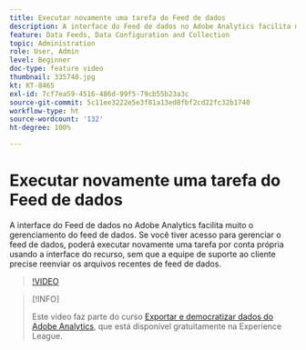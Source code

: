 ```yaml
---
title: Executar novamente uma tarefa do Feed de dados
description: A interface do Feed de dados no Adobe Analytics facilita muito o gerenciamento do feed de dados. Se você tiver acesso para gerenciar o feed de dados, poderá executar novamente uma tarefa por conta própria usando a interface do recurso, sem que a equipe de suporte ao cliente precise reenviar os arquivos recentes de feed de dados.
feature: Data Feeds, Data Configuration and Collection
topic: Administration
role: User, Admin
level: Beginner
doc-type: feature video
thumbnail: 335748.jpg
kt: KT-8465
exl-id: 7cf7ea59-4516-486d-99f5-79cb55b23a3c
source-git-commit: 5c11ee3222e5e3f81a13ed8fbf2cd22fc32b1740
workflow-type: ht
source-wordcount: '132'
ht-degree: 100%

---
```


# Executar novamente uma tarefa do Feed de dados

A interface do Feed de dados no Adobe Analytics facilita muito o gerenciamento do feed de dados. Se você tiver acesso para gerenciar o feed de dados, poderá executar novamente uma tarefa por conta própria usando a interface do recurso, sem que a equipe de suporte ao cliente precise reenviar os arquivos recentes de feed de dados.

>[!VIDEO](https://video.tv.adobe.com/v/335748/?quality=12&learn=on)

>[!INFO]
>
> Este vídeo faz parte do curso [Exportar e democratizar dados do Adobe Analytics](https://experienceleague.adobe.com/?recommended=Analytics-A-1-2022.1.democratizing&amp;lang=pt-BR), que está disponível gratuitamente na Experience League.